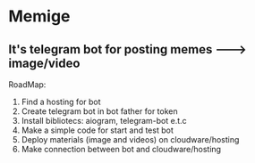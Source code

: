 # Memige
It's telegram bot for posting memes ---> image/video
------------------------------------------------------
  RoadMap:

 1. Find a hosting for bot
 2. Create telegram bot in bot father for token
 3. Install bibliotecs: aiogram, telegram-bot e.t.c
 4. Make a simple code for start and test bot
 5. Deploy materials (image and videos) on cloudware/hosting
 6. Make connection between bot and cloudware/hosting
